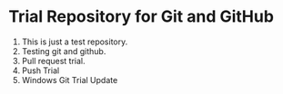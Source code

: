 # Trial Repository for Git and GitHub
1. This is just a test repository.
2. Testing git and github.
3. Pull request trial.
4. Push Trial
5. Windows Git Trial Update